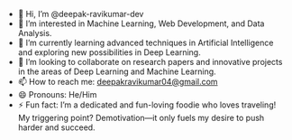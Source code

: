 - 👋 Hi, I’m @deepak-ravikumar-dev
- 👀 I’m interested in Machine Learning, Web Development, and Data Analysis.
- 🌱 I’m currently learning advanced techniques in Artificial Intelligence and exploring new possibilities in Deep Learning.
- 💞️ I’m looking to collaborate on research papers and innovative projects in the areas of Deep Learning and Machine Learning.
- 📫 How to reach me: deepakravikumar04@gmail.com
- 😄 Pronouns: He/Him
- ⚡ Fun fact: I’m a dedicated and fun-loving foodie who loves traveling! My triggering point? Demotivation—it only fuels my desire to push harder and succeed.
